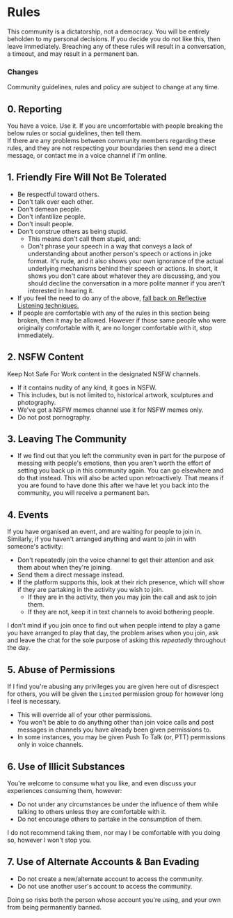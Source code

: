 # Rules
This community is a dictatorship, not a democracy. You will be entirely beholden to my personal decisions. If you decide you do not like this, then leave immediately.
Breaching any of these rules will result in a conversation, a timeout, and may result in a permanent ban.

### Changes
Community guidelines, rules and policy are subject to change at any time.

## 0. Reporting
You have a voice. Use it. If you are uncomfortable with people breaking the below rules or social guidelines, then tell them.  
If there are any problems between community members regarding these rules, and they are not respecting your boundaries then send me a direct message, or contact me in a voice channel if I'm online.

## 1. Friendly Fire Will Not Be Tolerated
 - Be respectful toward others.
 - Don't talk over each other.
 - Don't demean people.
 - Don't infantilize people.
 - Don't insult people.
 - Don't construe others as being stupid.
   - This means don't call them stupid, and:
   - Don't phrase your speech in a way that conveys a lack of understanding about another person's speech or actions in joke format. It's rude, and it also shows your own ignorance of the actual underlying mechanisms behind their speech or actions. In short, it shows you don't care about whatever they are discussing, and you should decline the conversation in a more polite manner if you aren't interested in hearing it.
 - If you feel the need to do any of the above, [fall back on Reflective Listening techniques.](https://www.youtube.com/watch?v=tIATzLf-y04)
 - If people are comfortable with any of the rules in this section being broken, then it may be allowed. However if those same people who were originally comfortable with it, are no longer comfortable with it, stop immediately.

## 2. NSFW Content
Keep Not Safe For Work content in the designated NSFW channels.
 - If it contains nudity of any kind, it goes in NSFW.
 - This includes, but is not limited to, historical artwork, sculptures and photography.
 - We've got a NSFW memes channel use it for NSFW memes only.
 - Do not post pornography.

## 3. Leaving The Community
- If we find out that you left the community even in part for the purpose of messing with people's emotions, then you aren't worth the effort of setting you back up in this community again. You can go elsewhere and do that instead. This will also be acted upon retroactively. That means if you are found to have done this after we have let you back into the community, you will receive a permanent ban.

## 4. Events
If you have organised an event, and are waiting for people to join in. Similarly, if you haven't arranged anything and want to join in with someone's activity:
- Don't repeatedly join the voice channel to get their attention and ask them about when they're joining.
- Send them a direct message instead.
- If the platform supports this, look at their rich presence, which will show if they are partaking in the activity you wish to join.
  - If they are in the activity, then you may join the call and ask to join them.
  - If they are not, keep it in text channels to avoid bothering people.

I don't mind if you join once to find out when people intend to play a game you have arranged to play that day, the problem arises when you join, ask and leave the chat for the sole purpose of asking this *repeatedly* throughout the day.

## 5. Abuse of Permissions
If I find you're abusing any privileges you are given here out of disrespect for others, you will be given the `Limited` permission group for however long I feel is necessary.
 - This will override all of your other permissions.
 - You won't be able to do anything other than join voice calls and post messages in channels you have already been given permissions to.
 - In some instances, you may be given Push To Talk (or, PTT) permissions only in voice channels.

## 6. Use of Illicit Substances
You're welcome to consume what you like, and even discuss your experiences consuming them, however:
- Do not under any circumstances be under the influence of them while talking to others unless they are comfortable with it.
- Do not encourage others to partake in the consumption of them.

I do not recommend taking them, nor may I be comfortable with you doing so, however I won't stop you.

## 7. Use of Alternate Accounts & Ban Evading
- Do not create a new/alternate account to access the community.
- Do not use another user's account to access the community.

Doing so risks both the person whose account you're using, and your own from being permanently banned.